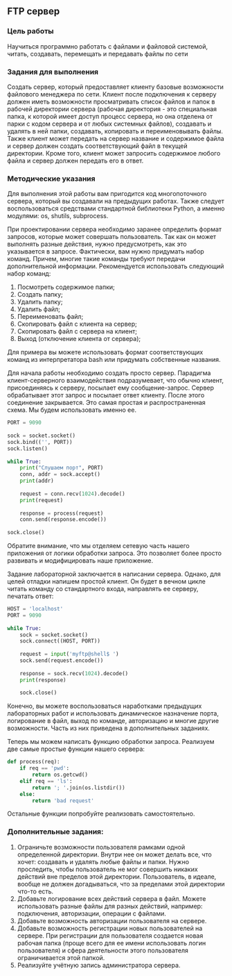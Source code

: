 ## FTP сервер

### Цель работы

Научиться программно работать с файлами и файловой системой, читать, создавать, перемещать и передавать файлы по сети

### Задания для выполнения

Создать сервер, который предоставляет клиенту базовые возможности файлового менеджера по сети. Клиент после подключения к серверу должен иметь возможности просматривать список файлов и папок в рабочей директории сервера (рабочая директория - это специальная папка, к которой имеет доступ процесс сервера, но она отделена от парки с кодом сервера и от любых системных файлов), создавать и удалять в ней папки, создавать, копировать и переименовывать файлы. Также клиент может передать на сервер название и содержимое файла и сервер должен создать соответствующий файл в текущей директории. Кроме того, клиент может запросить содержимое любого файла и сервер должен передать его в ответ.

### Методические указания

Для выполнения этой работы вам пригодится код многопоточного сервера, который вы создавали на предыдущих работах. Также следует воспользоваться средствами стандартной библиотеки Python, а именно модулями: os, shutils, subprocess.

При проектировании сервера необходимо заранее определить формат запросов, которые может совершать пользователь. Так как он может выполнять разные действия, нужно предусмотреть, как это указывается в запросе. Фактически, вам нужно придумать набор команд. Причем, многие такие команды требуют передачи дополнительной информации. Рекомендуется использовать следующий набор команд:

1. Посмотреть содержимое папки;
2. Создать папку;
3. Удалить папку;
4. Удалить файл;
5. Переименовать файл;
6. Скопировать файл с клиента на сервер;
7. Скопировать файл с сервера на клиент;
8. Выход (отключение клиента от сервера);

Для примера вы можете использовать формат соответствующих команд из интерпретатора bash или придумать собственные названия.

Для начала работы необходимо создать просто сервер. Парадигма клиент-серверного взаимодействия подразумевает, что обычно клиент, присоединяясь к серверу, посылает ему сообщение-запрос. Сервер обрабатывает этот запрос и посылает ответ клиенту. После этого соединение закрывается. Это самая простая и распространенная схема. Мы будем использовать именно ее.

```python
PORT = 9090
 
sock = socket.socket()
sock.bind(('', PORT))
sock.listen()
 
while True:
    print("Слушаем порт", PORT)
    conn, addr = sock.accept()
    print(addr)
    
    request = conn.recv(1024).decode()
    print(request)
    
    response = process(request)
    conn.send(response.encode())
 
sock.close()
```

Обратите внимание, что мы отделяем сетевую часть нашего приложения  от логики обработки запроса. Это позволяет более просто развивать и модифицировать наше приложение.

Задание лабораторной заключается в написании сервера. Однако, для целей отладки напишем простой клиент. Он будет в вечном цикле читать команду со стандартного входа, направлять ее серверу, печатать ответ:

```python
HOST = 'localhost'
PORT = 9090
 
while True:
    sock = socket.socket()
    sock.connect((HOST, PORT))
    
    request = input('myftp@shell$ ')
    sock.send(request.encode())
    
    response = sock.recv(1024).decode()
    print(response)
    
    sock.close()
```

Конечно, вы можете воспользоваться наработками предыдущих лабораторных работ и использовать динамическое назначение порта, логирование в файл, выход по команде, авторизацию и многие другие возможности. Часть из них приведена в дополнительных заданиях.

Теперь мы можем написать функцию обработки запроса. Реализуем две самые простые функции нашего сервера:

```python
def process(req):
    if req == 'pwd':
        return os.getcwd()
    elif req == 'ls':
        return '; '.join(os.listdir())
    else:
        return 'bad request'
```

Остальные функции попробуйте реализовать самостоятельно.

### Дополнительные задания:

1. Ограничьте возможности пользователя рамками одной определенной директории. Внутри нее он может делать все, что хочет: создавать и удалять любые файлы и папки. Нужно проследить, чтобы пользователь не мог совершить никаких действий вне пределов этой директории. Пользователь, в идеале, вообще не должен догадываться, что за пределами этой директории что-то есть.
2. Добавьте логирование всех действий сервера в файл. Можете использовать разные файлы для разных действий, например: подключения, авторизации, операции с файлами.
3. Добавьте возможность авторизации пользователя на сервере.
4. Добавьте возможность регистрации новых пользователей на сервере. При регистрации для пользователя создается новая рабочая папка (проще всего для ее имени использовать логин пользователя) и сфера деятельности этого пользователя ограничивается этой папкой.
5. Реализуйте учётную запись администратора сервера.